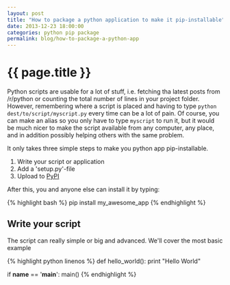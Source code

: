 ```yaml
---
layout: post
title: "How to package a python application to make it pip-installable"
date: 2013-12-23 18:00:00
categories: python pip package
permalink: blog/how-to-package-a-python-app
---
```


# {{ page.title }}

Python scripts are usable for a lot of stuff, i.e. fetching tha latest posts from /r/python or counting the total number of lines in your project folder. However, remembering where a script is placed and having to type `python dest/to/script/myscript.py` every time can be a lot of pain. Of course, you can make an alias so you only have to type `myscript` to run it, but it would be much nicer to make the script available from any computer, any place, and in addition possibly helping others with the same problem.

It only takes three simple steps to make you python app pip-installable.

1. Write your script or application
2. Add a 'setup.py'-file
3. Upload to [PyPI](https://pypi.python.org)

After this, you and anyone else can install it by typing:

{% highlight bash %}
pip install my_awesome_app
{% endhighlight %}

## Write your script

The script can really simple or big and advanced. We'll cover the most basic example

{% highlight python linenos %}
def hello_world():
    print "Hello World"

if __name__ == '__main__':
    main()
{% endhighlight %}
